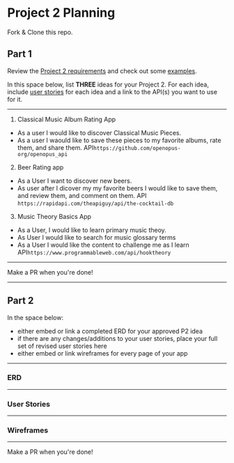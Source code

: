 # Project 2 Planning

Fork & Clone this repo.

## Part 1

Review the [Project 2 requirements](https://tmdarneille.gitbook.io/sei-ga-sea/11-projects/project-2#project-feedback-evaluation) and check out some [examples](https://www.google.com/url?q=https://tmdarneille.gitbook.io/sei-ga-sea/11-projects/past-projects/project2&sa=D&source=calendar&ust=1597596784944000&usg=AOvVaw1ihTzKFunxKsL2f6sIYdlC).

In this space below, list **THREE** ideas for your Project 2. For each idea, include [user stories](https://revelry.co/user-stories-that-dont-suck/) for each idea and a link to the API(s) you want to use for it.

--------------------------------------------------------
1. Classical Music Album Rating App
* As a user I would like to discover Classical Music Pieces.
* As a user I waould like to save these pieces to my favorite albums, rate them, and share them.
API`https://github.com/openopus-org/openopus_api`
2. Beer Rating app
* As a User I want to discover new beers.
* As user after I dicover my my favorite beers I would like to save them, and review them, and comment on them.
API `https://rapidapi.com/theapiguy/api/the-cocktail-db`
3. Music Theory Basics App
* As a User, I would like to learn primary music theoy.
* As User I would like to search for music glossary terms
* As a User I would like the content to challenge me as I learn
API`https://www.programmableweb.com/api/hooktheory`

---------------------------------------------------------

Make a PR when you're done!

---

## Part 2

In the space below:
* either embed or link a completed ERD for your approved P2 idea
* if there are any changes/additions to your user stories, place your full set of revised user stories here
* either embed or link wireframes for every page of your app

----------------------------------------------------------
### ERD

----------------------------------------------------------
### User Stories

----------------------------------------------------------
### Wireframes

----------------------------------------------------------

Make a PR when you're done!
